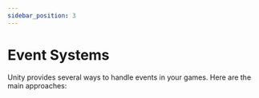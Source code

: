 ```yaml
---
sidebar_position: 3
---
```


# Event Systems

Unity provides several ways to handle events in your games. Here are the main approaches:
